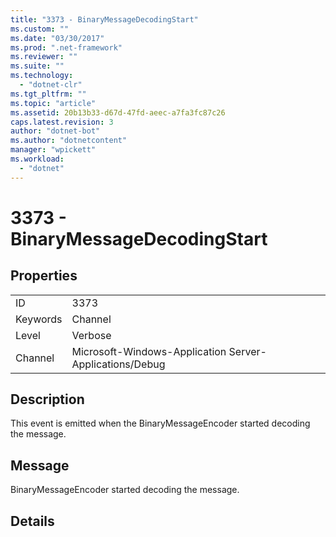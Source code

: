 ```yaml
---
title: "3373 - BinaryMessageDecodingStart"
ms.custom: ""
ms.date: "03/30/2017"
ms.prod: ".net-framework"
ms.reviewer: ""
ms.suite: ""
ms.technology: 
  - "dotnet-clr"
ms.tgt_pltfrm: ""
ms.topic: "article"
ms.assetid: 20b13b33-d67d-47fd-aeec-a7fa3fc87c26
caps.latest.revision: 3
author: "dotnet-bot"
ms.author: "dotnetcontent"
manager: "wpickett"
ms.workload: 
  - "dotnet"
---
```

# 3373 - BinaryMessageDecodingStart
## Properties  
  
|||  
|-|-|  
|ID|3373|  
|Keywords|Channel|  
|Level|Verbose|  
|Channel|Microsoft-Windows-Application Server-Applications/Debug|  
  
## Description  
 This event is emitted when the BinaryMessageEncoder started decoding the message.  
  
## Message  
 BinaryMessageEncoder started decoding the message.  
  
## Details
